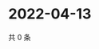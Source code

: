 # 2022-04-13

共 0 条

<!-- BEGIN WEIBO -->
<!-- 最后更新时间 Wed Apr 13 2022 12:20:31 GMT+0800 (China Standard Time) -->

<!-- END WEIBO -->
